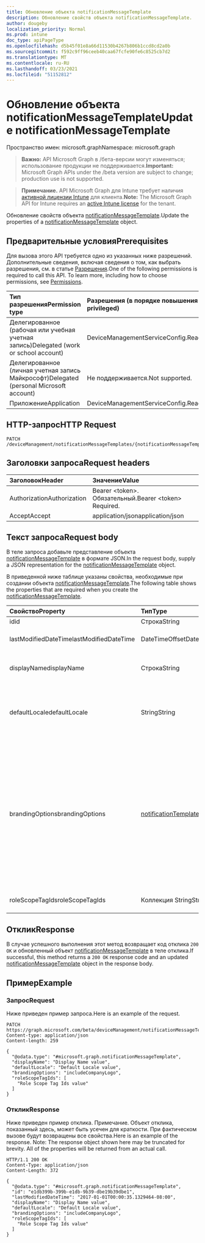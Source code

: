 ```yaml
---
title: Обновление объекта notificationMessageTemplate
description: Обновление свойств объекта notificationMessageTemplate.
author: dougeby
localization_priority: Normal
ms.prod: intune
doc_type: apiPageType
ms.openlocfilehash: d5b45f01e8a66d11530b4267b806b1ccd8cd2a0b
ms.sourcegitcommit: f592c9ff96ceeb40caa67fcfe90fe6c8525cb7d2
ms.translationtype: MT
ms.contentlocale: ru-RU
ms.lasthandoff: 03/23/2021
ms.locfileid: "51152812"
---
```

# <a name="update-notificationmessagetemplate"></a><span data-ttu-id="d7192-103">Обновление объекта notificationMessageTemplate</span><span class="sxs-lookup"><span data-stu-id="d7192-103">Update notificationMessageTemplate</span></span>

<span data-ttu-id="d7192-104">Пространство имен: microsoft.graph</span><span class="sxs-lookup"><span data-stu-id="d7192-104">Namespace: microsoft.graph</span></span>

> <span data-ttu-id="d7192-105">**Важно:** API Microsoft Graph в /бета-версии могут изменяться; использование продукции не поддерживается.</span><span class="sxs-lookup"><span data-stu-id="d7192-105">**Important:** Microsoft Graph APIs under the /beta version are subject to change; production use is not supported.</span></span>

> <span data-ttu-id="d7192-106">**Примечание.** API Microsoft Graph для Intune требует наличия [активной лицензии Intune](https://go.microsoft.com/fwlink/?linkid=839381) для клиента.</span><span class="sxs-lookup"><span data-stu-id="d7192-106">**Note:** The Microsoft Graph API for Intune requires an [active Intune license](https://go.microsoft.com/fwlink/?linkid=839381) for the tenant.</span></span>

<span data-ttu-id="d7192-107">Обновление свойств объекта [notificationMessageTemplate](../resources/intune-notification-notificationmessagetemplate.md).</span><span class="sxs-lookup"><span data-stu-id="d7192-107">Update the properties of a [notificationMessageTemplate](../resources/intune-notification-notificationmessagetemplate.md) object.</span></span>

## <a name="prerequisites"></a><span data-ttu-id="d7192-108">Предварительные условия</span><span class="sxs-lookup"><span data-stu-id="d7192-108">Prerequisites</span></span>
<span data-ttu-id="d7192-p101">Для вызова этого API требуется одно из указанных ниже разрешений. Дополнительные сведения, включая сведения о том, как выбрать разрешения, см. в статье [Разрешения](/graph/permissions-reference).</span><span class="sxs-lookup"><span data-stu-id="d7192-p101">One of the following permissions is required to call this API. To learn more, including how to choose permissions, see [Permissions](/graph/permissions-reference).</span></span>

|<span data-ttu-id="d7192-111">Тип разрешения</span><span class="sxs-lookup"><span data-stu-id="d7192-111">Permission type</span></span>|<span data-ttu-id="d7192-112">Разрешения (в порядке повышения привилегий)</span><span class="sxs-lookup"><span data-stu-id="d7192-112">Permissions (from least to most privileged)</span></span>|
|:---|:---|
|<span data-ttu-id="d7192-113">Делегированное (рабочая или учебная учетная запись)</span><span class="sxs-lookup"><span data-stu-id="d7192-113">Delegated (work or school account)</span></span>|<span data-ttu-id="d7192-114">DeviceManagementServiceConfig.ReadWrite.All</span><span class="sxs-lookup"><span data-stu-id="d7192-114">DeviceManagementServiceConfig.ReadWrite.All</span></span>|
|<span data-ttu-id="d7192-115">Делегированное (личная учетная запись Майкрософт)</span><span class="sxs-lookup"><span data-stu-id="d7192-115">Delegated (personal Microsoft account)</span></span>|<span data-ttu-id="d7192-116">Не поддерживается.</span><span class="sxs-lookup"><span data-stu-id="d7192-116">Not supported.</span></span>|
|<span data-ttu-id="d7192-117">Приложение</span><span class="sxs-lookup"><span data-stu-id="d7192-117">Application</span></span>|<span data-ttu-id="d7192-118">DeviceManagementServiceConfig.ReadWrite.All</span><span class="sxs-lookup"><span data-stu-id="d7192-118">DeviceManagementServiceConfig.ReadWrite.All</span></span>|

## <a name="http-request"></a><span data-ttu-id="d7192-119">HTTP-запрос</span><span class="sxs-lookup"><span data-stu-id="d7192-119">HTTP Request</span></span>
<!-- {
  "blockType": "ignored"
}
-->
``` http
PATCH /deviceManagement/notificationMessageTemplates/{notificationMessageTemplateId}
```

## <a name="request-headers"></a><span data-ttu-id="d7192-120">Заголовки запроса</span><span class="sxs-lookup"><span data-stu-id="d7192-120">Request headers</span></span>
|<span data-ttu-id="d7192-121">Заголовок</span><span class="sxs-lookup"><span data-stu-id="d7192-121">Header</span></span>|<span data-ttu-id="d7192-122">Значение</span><span class="sxs-lookup"><span data-stu-id="d7192-122">Value</span></span>|
|:---|:---|
|<span data-ttu-id="d7192-123">Authorization</span><span class="sxs-lookup"><span data-stu-id="d7192-123">Authorization</span></span>|<span data-ttu-id="d7192-124">Bearer &lt;token&gt;. Обязательный.</span><span class="sxs-lookup"><span data-stu-id="d7192-124">Bearer &lt;token&gt; Required.</span></span>|
|<span data-ttu-id="d7192-125">Accept</span><span class="sxs-lookup"><span data-stu-id="d7192-125">Accept</span></span>|<span data-ttu-id="d7192-126">application/json</span><span class="sxs-lookup"><span data-stu-id="d7192-126">application/json</span></span>|

## <a name="request-body"></a><span data-ttu-id="d7192-127">Текст запроса</span><span class="sxs-lookup"><span data-stu-id="d7192-127">Request body</span></span>
<span data-ttu-id="d7192-128">В теле запроса добавьте представление объекта [notificationMessageTemplate](../resources/intune-notification-notificationmessagetemplate.md) в формате JSON.</span><span class="sxs-lookup"><span data-stu-id="d7192-128">In the request body, supply a JSON representation for the [notificationMessageTemplate](../resources/intune-notification-notificationmessagetemplate.md) object.</span></span>

<span data-ttu-id="d7192-129">В приведенной ниже таблице указаны свойства, необходимые при создании объекта [notificationMessageTemplate](../resources/intune-notification-notificationmessagetemplate.md).</span><span class="sxs-lookup"><span data-stu-id="d7192-129">The following table shows the properties that are required when you create the [notificationMessageTemplate](../resources/intune-notification-notificationmessagetemplate.md).</span></span>

|<span data-ttu-id="d7192-130">Свойство</span><span class="sxs-lookup"><span data-stu-id="d7192-130">Property</span></span>|<span data-ttu-id="d7192-131">Тип</span><span class="sxs-lookup"><span data-stu-id="d7192-131">Type</span></span>|<span data-ttu-id="d7192-132">Описание</span><span class="sxs-lookup"><span data-stu-id="d7192-132">Description</span></span>|
|:---|:---|:---|
|<span data-ttu-id="d7192-133">id</span><span class="sxs-lookup"><span data-stu-id="d7192-133">id</span></span>|<span data-ttu-id="d7192-134">Строка</span><span class="sxs-lookup"><span data-stu-id="d7192-134">String</span></span>|<span data-ttu-id="d7192-135">Ключ объекта.</span><span class="sxs-lookup"><span data-stu-id="d7192-135">Key of the entity.</span></span>|
|<span data-ttu-id="d7192-136">lastModifiedDateTime</span><span class="sxs-lookup"><span data-stu-id="d7192-136">lastModifiedDateTime</span></span>|<span data-ttu-id="d7192-137">DateTimeOffset</span><span class="sxs-lookup"><span data-stu-id="d7192-137">DateTimeOffset</span></span>|<span data-ttu-id="d7192-138">Дата и время последнего изменения объекта.</span><span class="sxs-lookup"><span data-stu-id="d7192-138">DateTime the object was last modified.</span></span>|
|<span data-ttu-id="d7192-139">displayName</span><span class="sxs-lookup"><span data-stu-id="d7192-139">displayName</span></span>|<span data-ttu-id="d7192-140">Строка</span><span class="sxs-lookup"><span data-stu-id="d7192-140">String</span></span>|<span data-ttu-id="d7192-141">Отображаемое имя для шаблона сообщения уведомления.</span><span class="sxs-lookup"><span data-stu-id="d7192-141">Display name for the Notification Message Template.</span></span>|
|<span data-ttu-id="d7192-142">defaultLocale</span><span class="sxs-lookup"><span data-stu-id="d7192-142">defaultLocale</span></span>|<span data-ttu-id="d7192-143">String</span><span class="sxs-lookup"><span data-stu-id="d7192-143">String</span></span>|<span data-ttu-id="d7192-144">Языковой стандарт по умолчанию, который используется, если запрошенный языковой стандарт недоступен.</span><span class="sxs-lookup"><span data-stu-id="d7192-144">The default locale to fallback onto when the requested locale is not available.</span></span>|
|<span data-ttu-id="d7192-145">brandingOptions</span><span class="sxs-lookup"><span data-stu-id="d7192-145">brandingOptions</span></span>|[<span data-ttu-id="d7192-146">notificationTemplateBrandingOptions</span><span class="sxs-lookup"><span data-stu-id="d7192-146">notificationTemplateBrandingOptions</span></span>](../resources/intune-notification-notificationtemplatebrandingoptions.md)|<span data-ttu-id="d7192-147">Параметры фирменной символики шаблона сообщения.</span><span class="sxs-lookup"><span data-stu-id="d7192-147">The Message Template Branding Options.</span></span> <span data-ttu-id="d7192-148">Фирменная символика определяется в консоли администрирования Intune.</span><span class="sxs-lookup"><span data-stu-id="d7192-148">Branding is defined in the Intune Admin Console.</span></span> <span data-ttu-id="d7192-149">Возможные значения: `none`, `includeCompanyLogo`, `includeCompanyName`, `includeContactInformation`, `includeCompanyPortalLink`.</span><span class="sxs-lookup"><span data-stu-id="d7192-149">Possible values are: `none`, `includeCompanyLogo`, `includeCompanyName`, `includeContactInformation`, `includeCompanyPortalLink`.</span></span>|
|<span data-ttu-id="d7192-150">roleScopeTagIds</span><span class="sxs-lookup"><span data-stu-id="d7192-150">roleScopeTagIds</span></span>|<span data-ttu-id="d7192-151">Коллекция String</span><span class="sxs-lookup"><span data-stu-id="d7192-151">String collection</span></span>|<span data-ttu-id="d7192-152">Список тегов области для этого экземпляра Entity.</span><span class="sxs-lookup"><span data-stu-id="d7192-152">List of Scope Tags for this Entity instance.</span></span>|



## <a name="response"></a><span data-ttu-id="d7192-153">Отклик</span><span class="sxs-lookup"><span data-stu-id="d7192-153">Response</span></span>
<span data-ttu-id="d7192-154">В случае успешного выполнения этот метод возвращает код отклика `200 OK` и обновленный объект [notificationMessageTemplate](../resources/intune-notification-notificationmessagetemplate.md) в теле отклика.</span><span class="sxs-lookup"><span data-stu-id="d7192-154">If successful, this method returns a `200 OK` response code and an updated [notificationMessageTemplate](../resources/intune-notification-notificationmessagetemplate.md) object in the response body.</span></span>

## <a name="example"></a><span data-ttu-id="d7192-155">Пример</span><span class="sxs-lookup"><span data-stu-id="d7192-155">Example</span></span>

### <a name="request"></a><span data-ttu-id="d7192-156">Запрос</span><span class="sxs-lookup"><span data-stu-id="d7192-156">Request</span></span>
<span data-ttu-id="d7192-157">Ниже приведен пример запроса.</span><span class="sxs-lookup"><span data-stu-id="d7192-157">Here is an example of the request.</span></span>
``` http
PATCH https://graph.microsoft.com/beta/deviceManagement/notificationMessageTemplates/{notificationMessageTemplateId}
Content-type: application/json
Content-length: 259

{
  "@odata.type": "#microsoft.graph.notificationMessageTemplate",
  "displayName": "Display Name value",
  "defaultLocale": "Default Locale value",
  "brandingOptions": "includeCompanyLogo",
  "roleScopeTagIds": [
    "Role Scope Tag Ids value"
  ]
}
```

### <a name="response"></a><span data-ttu-id="d7192-158">Отклик</span><span class="sxs-lookup"><span data-stu-id="d7192-158">Response</span></span>
<span data-ttu-id="d7192-p103">Ниже приведен пример отклика. Примечание. Объект отклика, показанный здесь, может быть усечен для краткости. При фактическом вызове будут возвращены все свойства.</span><span class="sxs-lookup"><span data-stu-id="d7192-p103">Here is an example of the response. Note: The response object shown here may be truncated for brevity. All of the properties will be returned from an actual call.</span></span>
``` http
HTTP/1.1 200 OK
Content-Type: application/json
Content-Length: 372

{
  "@odata.type": "#microsoft.graph.notificationMessageTemplate",
  "id": "e1db399b-399b-e1db-9b39-dbe19b39dbe1",
  "lastModifiedDateTime": "2017-01-01T00:00:35.1329464-08:00",
  "displayName": "Display Name value",
  "defaultLocale": "Default Locale value",
  "brandingOptions": "includeCompanyLogo",
  "roleScopeTagIds": [
    "Role Scope Tag Ids value"
  ]
}
```




